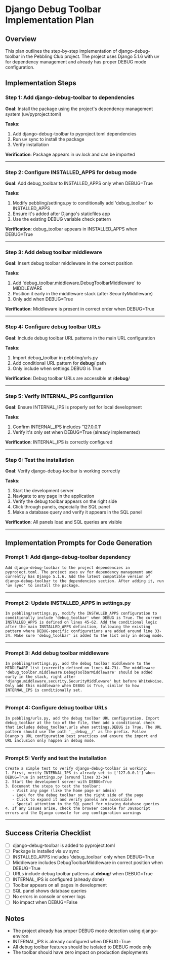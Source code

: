 # Django Debug Toolbar Implementation Plan

## Overview
This plan outlines the step-by-step implementation of django-debug-toolbar in the Pebbling Club project. The project uses Django 5.1.6 with uv for dependency management and already has proper DEBUG mode configuration.

## Implementation Steps

### Step 1: Add django-debug-toolbar to dependencies
**Goal**: Install the package using the project's dependency management system (uv/pyproject.toml)

**Tasks**:
1. Add django-debug-toolbar to pyproject.toml dependencies
2. Run uv sync to install the package
3. Verify installation

**Verification**: Package appears in uv.lock and can be imported

---

### Step 2: Configure INSTALLED_APPS for debug mode
**Goal**: Add debug_toolbar to INSTALLED_APPS only when DEBUG=True

**Tasks**:
1. Modify pebbling/settings.py to conditionally add 'debug_toolbar' to INSTALLED_APPS
2. Ensure it's added after Django's staticfiles app
3. Use the existing DEBUG variable check pattern

**Verification**: debug_toolbar appears in INSTALLED_APPS when DEBUG=True

---

### Step 3: Add debug toolbar middleware
**Goal**: Insert debug toolbar middleware in the correct position

**Tasks**:
1. Add 'debug_toolbar.middleware.DebugToolbarMiddleware' to MIDDLEWARE
2. Position it early in the middleware stack (after SecurityMiddleware)
3. Only add when DEBUG=True

**Verification**: Middleware is present in correct order when DEBUG=True

---

### Step 4: Configure debug toolbar URLs
**Goal**: Include debug toolbar URL patterns in the main URL configuration

**Tasks**:
1. Import debug_toolbar in pebbling/urls.py
2. Add conditional URL pattern for __debug__/ path
3. Only include when settings.DEBUG is True

**Verification**: Debug toolbar URLs are accessible at /__debug__/

---

### Step 5: Verify INTERNAL_IPS configuration
**Goal**: Ensure INTERNAL_IPS is properly set for local development

**Tasks**:
1. Confirm INTERNAL_IPS includes '127.0.0.1'
2. Verify it's only set when DEBUG=True (already implemented)

**Verification**: INTERNAL_IPS is correctly configured

---

### Step 6: Test the installation
**Goal**: Verify django-debug-toolbar is working correctly

**Tasks**:
1. Start the development server
2. Navigate to any page in the application
3. Verify the debug toolbar appears on the right side
4. Click through panels, especially the SQL panel
5. Make a database query and verify it appears in the SQL panel

**Verification**: All panels load and SQL queries are visible

---

## Implementation Prompts for Code Generation

### Prompt 1: Add django-debug-toolbar dependency

```
Add django-debug-toolbar to the project dependencies in pyproject.toml. The project uses uv for dependency management and currently has Django 5.1.6. Add the latest compatible version of django-debug-toolbar to the dependencies section. After adding it, run 'uv sync' to install the package.
```

---

### Prompt 2: Update INSTALLED_APPS in settings.py

```
In pebbling/settings.py, modify the INSTALLED_APPS configuration to conditionally include 'debug_toolbar' when DEBUG is True. The current INSTALLED_APPS is defined on lines 45-62. Add the conditional logic after the main INSTALLED_APPS definition, following the existing pattern where DEBUG-specific configurations are added around line 33-34. Make sure 'debug_toolbar' is added to the list only in debug mode.
```

---

### Prompt 3: Add debug toolbar middleware

```
In pebbling/settings.py, add the debug toolbar middleware to the MIDDLEWARE list (currently defined on lines 64-73). The middleware 'debug_toolbar.middleware.DebugToolbarMiddleware' should be added early in the stack, right after 'django.middleware.security.SecurityMiddleware' but before WhiteNoise. Only add this middleware when DEBUG is True, similar to how INTERNAL_IPS is conditionally set.
```

---

### Prompt 4: Configure debug toolbar URLs

```
In pebbling/urls.py, add the debug toolbar URL configuration. Import debug_toolbar at the top of the file, then add a conditional check that includes debug_toolbar.urls when settings.DEBUG is True. The URL pattern should use the path '__debug__/' as the prefix. Follow Django's URL configuration best practices and ensure the import and URL inclusion only happen in debug mode.
```

---

### Prompt 5: Verify and test the installation

```
Create a simple test to verify django-debug-toolbar is working:
1. First, verify INTERNAL_IPS is already set to ['127.0.0.1'] when DEBUG=True in settings.py (around lines 33-34)
2. Start the development server with DEBUG=True
3. Document the steps to test the toolbar:
   - Visit any page (like the home page or admin)
   - Look for the debug toolbar on the right side of the page
   - Click to expand it and verify panels are accessible
   - Special attention to the SQL panel for viewing database queries
4. If any issues arise, check the browser console for JavaScript errors and the Django console for any configuration warnings
```

---

## Success Criteria Checklist

- [ ] django-debug-toolbar is added to pyproject.toml
- [ ] Package is installed via uv sync
- [ ] INSTALLED_APPS includes 'debug_toolbar' only when DEBUG=True
- [ ] Middleware includes DebugToolbarMiddleware in correct position when DEBUG=True
- [ ] URLs include debug toolbar patterns at __debug__/ when DEBUG=True
- [ ] INTERNAL_IPS is configured (already done)
- [ ] Toolbar appears on all pages in development
- [ ] SQL panel shows database queries
- [ ] No errors in console or server logs
- [ ] No impact when DEBUG=False

## Notes

- The project already has proper DEBUG mode detection using django-environ
- INTERNAL_IPS is already configured when DEBUG=True
- All debug toolbar features should be isolated to DEBUG mode only
- The toolbar should have zero impact on production deployments